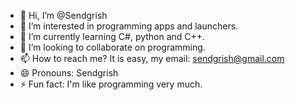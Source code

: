- 👋 Hi, I’m @Sendgrish
- 👀 I’m interested in programming apps and launchers.
- 🌱 I’m currently learning C#, python and C++.
- 💞️ I’m looking to collaborate on programming.
- 📫 How to reach me? It is easy, my email: sendgrish@gmail.com
- 😄 Pronouns: Sendgrish
- ⚡ Fun fact: I'm like programming very much.

<!---
Sendgrish/Sendgrish is a ✨ special ✨ repository because its `README.md` (this file) appears on your GitHub profile.
You can click the Preview link to take a look at your changes.
--->
